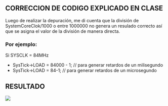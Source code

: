 ## CORRECCION DE CODIGO EXPLICADO EN CLASE
Luego de realizar la depuración, me di cuenta que la división de SystemCoreClok/1000  o entre 1000000 no genera un resulado correcto
así que se asigna el valor de la división de manera directa.
### Por ejemplo:
Si SYSCLK = 84MHz
- SysTick->LOAD = 84000 - 1;    // para generar retardos de un milisegundo
- SysTick->LOAD = 84-1;         // para generar retardos de un microsegundo

## RESULTADO 

<img src="https://user-images.githubusercontent.com/47931397/150703148-4374ce6d-11e8-4240-8e28-bd5c68a8a7b7.png">

